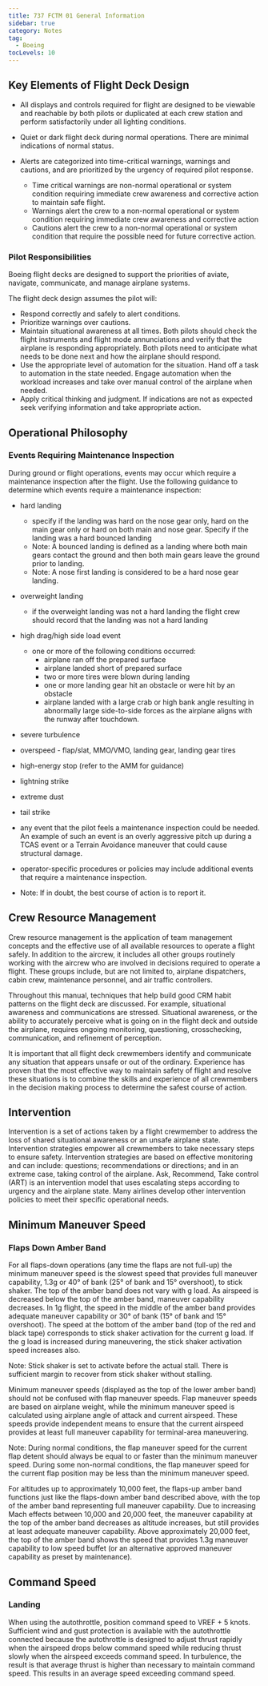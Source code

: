 ```yaml
---
title: 737 FCTM 01 General Information
sidebar: true
category: Notes
tag:
  - Boeing
tocLevels: 10
---
```


## Key Elements of Flight Deck Design

- All displays and controls required for flight are designed to be viewable and reachable by both pilots or duplicated at each crew station and perform satisfactorily under all lighting conditions.

- Quiet or dark flight deck during normal operations. There are minimal indications of normal status.

- Alerts are categorized into time-critical warnings, warnings and cautions, and are prioritized by the urgency of required pilot response.
  - Time critical warnings are non-normal operational or system condition requiring immediate crew awareness and corrective action to maintain safe flight.
  - Warnings alert the crew to a non-normal operational or system condition requiring immediate crew awareness and corrective action
  - Cautions alert the crew to a non-normal operational or system condition that require the possible need for future corrective action.

<AudioPlayer src= "/Boeing/737FCTM01/All displays and controls required for flight are designed.mp3"></AudioPlayer>

### Pilot Responsibilities

Boeing flight decks are designed to support the priorities of aviate, navigate, communicate, and manage airplane systems.

<AudioPlayer src= "/Boeing/737FCTM01/Boeing flight decks are designed.mp3"></AudioPlayer>

The flight deck design assumes the pilot will:

- Respond correctly and safely to alert conditions.
- Prioritize warnings over cautions.
- Maintain situational awareness at all times. Both pilots should check the flight instruments and flight mode annunciations and verify that the airplane is responding appropriately. Both pilots need to anticipate what needs to be done next and how the airplane should respond.
- Use the appropriate level of automation for the situation. Hand off a task to automation in the state needed. Engage automation when the workload increases and take over manual control of the airplane when needed.
- Apply critical thinking and judgment. If indications are not as expected seek verifying information and take appropriate action.

<AudioPlayer src= "/Boeing/737FCTM01/The flight deck design assumes the pilot.mp3"></AudioPlayer>

## Operational Philosophy

### Events Requiring Maintenance Inspection

During ground or flight operations, events may occur which require a maintenance inspection after the flight. Use the following guidance to determine which events require a maintenance inspection:

- hard landing

  - specify if the landing was hard on the nose gear only, hard on the main gear only or hard on both main and nose gear. Specify if the landing was a hard bounced landing
  - Note: A bounced landing is defined as a landing where both main gears contact the ground and then both main gears leave the ground prior to landing.
  - Note: A nose first landing is considered to be a hard nose gear landing.

- overweight landing

  - if the overweight landing was not a hard landing the flight crew should record that the landing was not a hard landing

- high drag/high side load event

  - one or more of the following conditions occurred:
    - airplane ran off the prepared surface
    - airplane landed short of prepared surface
    - two or more tires were blown during landing
    - one or more landing gear hit an obstacle or were hit by an obstacle
    - airplane landed with a large crab or high bank angle resulting in abnormally large side-to-side forces as the airplane aligns with the runway after touchdown.

- severe turbulence
- overspeed - flap/slat, MMO/VMO, landing gear, landing gear tires
- high-energy stop (refer to the AMM for guidance)
- lightning strike
- extreme dust
- tail strike
- any event that the pilot feels a maintenance inspection could be needed. An example of such an event is an overly aggressive pitch up during a TCAS event or a Terrain Avoidance maneuver that could cause structural damage.
- operator-specific procedures or policies may include additional events that require a maintenance inspection.
- Note: If in doubt, the best course of action is to report it.

<AudioPlayer src= "/Boeing/737FCTM01/During ground or flight operations.mp3"></AudioPlayer>

## Crew Resource Management

Crew resource management is the application of team management concepts and the effective use of all available resources to operate a flight safely. In addition to the aircrew, it includes all other groups routinely working with the aircrew who are involved in decisions required to operate a flight. These groups include, but are not limited to, airplane dispatchers, cabin crew, maintenance personnel, and air traffic controllers.

Throughout this manual, techniques that help build good CRM habit patterns on the flight deck are discussed. For example, situational awareness and communications are stressed. Situational awareness, or the ability to accurately perceive what is going on in the flight deck and outside the airplane, requires ongoing monitoring, questioning, crosschecking, communication, and refinement of perception.

It is important that all flight deck crewmembers identify and communicate any situation that appears unsafe or out of the ordinary. Experience has proven that the most effective way to maintain safety of flight and resolve these situations is to combine the skills and experience of all crewmembers in the decision making process to determine the safest course of action.

<AudioPlayer src= "/Boeing/737FCTM01/Crew resource management is the application of team.mp3"></AudioPlayer>

## Intervention

Intervention is a set of actions taken by a flight crewmember to address the loss of shared situational awareness or an unsafe airplane state. Intervention strategies empower all crewmembers to take necessary steps to ensure safety. Intervention strategies are based on effective monitoring and can include: questions; recommendations or directions; and in an extreme case, taking control of the airplane. Ask, Recommend, Take control (ART) is an intervention model that uses escalating steps according to urgency and the airplane state. Many airlines develop other intervention policies to meet their specific operational needs.

<AudioPlayer src= "/Boeing/737FCTM01/Intervention is a set of actions taken by a flight .mp3"></AudioPlayer>

## Minimum Maneuver Speed

### Flaps Down Amber Band

For all flaps-down operations (any time the flaps are not full-up) the minimum maneuver speed is the slowest speed that provides full maneuver capability, 1.3g or 40° of bank (25° of bank and 15° overshoot), to stick shaker. The top of the amber band does not vary with g load.
As airspeed is decreased below the top of the amber band, maneuver capability decreases. In 1g flight, the speed in the middle of the amber band provides adequate maneuver capability or 30° of bank (15° of bank and 15° overshoot).
The speed at the bottom of the amber band (top of the red and black tape) corresponds to stick shaker activation for the current g load. If the g load is increased during maneuvering, the stick shaker activation speed increases also.

Note: Stick shaker is set to activate before the actual stall. There is sufficient margin to recover from stick shaker without stalling.

<AudioPlayer src= "/Boeing/737FCTM01/For all flaps-down operations the minimum maneuver.mp3"></AudioPlayer>

Minimum maneuver speeds (displayed as the top of the lower amber band) should not be confused with flap maneuver speeds. Flap maneuver speeds are based on airplane weight, while the minimum maneuver speed is calculated using airplane angle of attack and current airspeed. These speeds provide independent means to ensure that the current airspeed provides at least full maneuver capability for terminal-area maneuvering.

Note: During normal conditions, the flap maneuver speed for the current flap detent should always be equal to or faster than the minimum maneuver speed. During some non-normal conditions, the flap maneuver speed for the current flap position may be less than the minimum maneuver speed.

<AudioPlayer src= "/Boeing/737FCTM01/Minimum maneuver speeds should not be confused .mp3"></AudioPlayer>

For altitudes up to approximately 10,000 feet, the flaps-up amber band functions just like the flaps-down amber band described above, with the top of the amber band representing full maneuver capability. Due to increasing Mach effects between 10,000 and 20,000 feet, the maneuver capability at the top of the amber band decreases as altitude increases, but still provides at least adequate maneuver capability. Above approximately 20,000 feet, the top of the amber band shows the speed that provides 1.3g maneuver capability to low speed buffet (or an alternative approved maneuver capability as preset by maintenance).

<AudioPlayer src= "/Boeing/737FCTM01/For altitudes up to approximately.mp3"></AudioPlayer>

## Command Speed

### Landing

When using the autothrottle, position command speed to VREF + 5 knots. Sufficient wind and gust protection is available with the autothrottle connected because the autothrottle is designed to adjust thrust rapidly when the airspeed drops below command speed while reducing thrust slowly when the airspeed exceeds command speed. In turbulence, the result is that average thrust is higher than necessary to maintain command speed. This results in an average speed exceeding command speed.

<AudioPlayer src= "/Boeing/737FCTM01/When using the autothrottle.mp3"></AudioPlayer>

